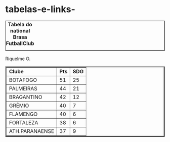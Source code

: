 # tabelas-e-links-
<!DOCTYPE html> 
 <html lang="pt-br"> 
 <head> 
     <meta charset="UTF-8"> 
     <metameta http-equiv="X-UA-Compatible" content="IE=edge"> 
     <meta name="viewport" content="width=device-width, initial-scale=1.0"> 
     <title>TABELINHA</title> 
 </head> 
 <body></body> 
 <table border="2"> 
     <caption> 
        <strong> 
Tabela do national Brasa FutballClub 
        </strong> 
     </caption> 
     <table border="3"> 
     <tr> 
         <td><strong>Clube</strong></td> 
         <td><strong>Pts</strong></td> 
         <td><strong>SDG</strong></td> 
     </tr> 
     <tr> 
         <td>BOTAFOGO</td> 
         <td>51</td>  
         <td>25</td> 
     </tr> 
     <tr> 
         <td>PALMEIRAS</td> 
         <td>44</td> 
         <td>21</td> 
     </tr> 
     <tr> 
          <td>BRAGANTINO</td> 
         <td>42</td> 
         <td>12</td> 
     </tr> 
     <tr> 
          <td>GRÊMIO</td> 
         <td>40</td> 
         <td>7</td> 
     </tr> 
     <tr> 
          <td>FLAMENGO</td> 
         <td>40</td> 
         <td>6</td> 
     </tr> 
     <tr> 
          <td>FORTALEZA</td> 
         <td>38</td> 
         <td>6</td> 
     </tr> 
     <tr> 
          <td>ATH.PARANAENSE</td> 
         <td>37</td> 
         <td>9</td> 
     </tr> 
     <footer> Riquelme O.  </footer> 
 </table> 
 </body> 
 </html>